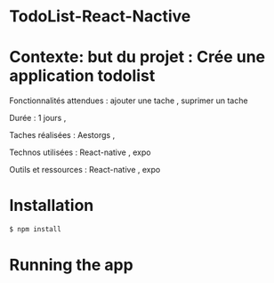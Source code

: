 # TodoList-React-Nactive

# Contexte: but du projet :  Crée une application todolist 

Fonctionnalités attendues : ajouter une tache ,  suprimer un tache  

Durée : 1 jours  ,

Taches réalisées : Aestorgs ,

Technos utilisées : React-native , expo 

Outils et ressources : React-native , expo 

# Installation

```bash
$ npm install
```

# Running the app
